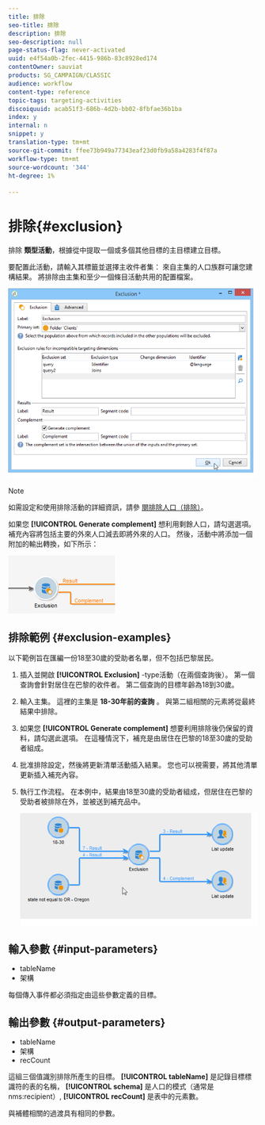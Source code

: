 ```yaml
---
title: 排除
seo-title: 排除
description: 排除
seo-description: null
page-status-flag: never-activated
uuid: e4f54a0b-2fec-4415-986b-83c8928ed174
contentOwner: sauviat
products: SG_CAMPAIGN/CLASSIC
audience: workflow
content-type: reference
topic-tags: targeting-activities
discoiquuid: acab51f3-686b-4d2b-bb02-8fbfae36b1ba
index: y
internal: n
snippet: y
translation-type: tm+mt
source-git-commit: ffee73b949a77343eaf23d0fb9a58a4283f4f87a
workflow-type: tm+mt
source-wordcount: '344'
ht-degree: 1%

---
```



# 排除{#exclusion}

排除 **類型活動**，根據從中提取一個或多個其他目標的主目標建立目標。

要配置此活動，請輸入其標籤並選擇主收件者集： 來自主集的人口族群可讓您建構結果。 將排除由主集和至少一個條目活動共用的配置檔案。

![](assets/s_user_segmentation_exclu.png)

>[!NOTE]
>
>如需設定和使用排除活動的詳細資訊，請參 [閱排除人口（排除）](../../workflow/using/targeting-data.md#excluding-a-population--exclusion-)。

如果您 **[!UICONTROL Generate complement]** 想利用剩餘人口，請勾選選項。 補充內容將包括主要的外來人口減去即將外來的人口。 然後，活動中將添加一個附加的輸出轉換，如下所示：

![](assets/s_user_segmentation_exclu_compl.png)

## 排除範例 {#exclusion-examples}

以下範例旨在匯編一份18至30歲的受助者名單，但不包括巴黎居民。

1. 插入並開啟 **[!UICONTROL Exclusion]** -type活動（在兩個查詢後）。 第一個查詢會針對居住在巴黎的收件者。 第二個查詢的目標年齡為18到30歲。
1. 輸入主集。 這裡的主集是 **18-30年前的查詢** 。 與第二組相關的元素將從最終結果中排除。
1. 如果您 **[!UICONTROL Generate complement]** 想要利用排除後仍保留的資料，請勾選此選項。 在這種情況下，補充是由居住在巴黎的18至30歲的受助者組成。
1. 批准排除設定，然後將更新清單活動插入結果。 您也可以視需要，將其他清單更新插入補充內容。
1. 執行工作流程。 在本例中，結果由18至30歲的受助者組成，但居住在巴黎的受助者被排除在外，並被送到補充品中。

   ![](assets/exclusion_example.png)

## 輸入參數 {#input-parameters}

* tableName
* 架構

每個傳入事件都必須指定由這些參數定義的目標。

## 輸出參數 {#output-parameters}

* tableName
* 架構
* recCount

這組三個值識別排除所產生的目標。 **[!UICONTROL tableName]** 是記錄目標標識符的表的名稱， **[!UICONTROL schema]** 是人口的模式（通常是nms:recipient）, **[!UICONTROL recCount]** 是表中的元素數。

與補體相關的過渡具有相同的參數。
